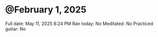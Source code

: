# @February 1, 2025

Full date: May 11, 2025 8:24 PM
Ran today: No
Meditated: No
Practiced guitar: No